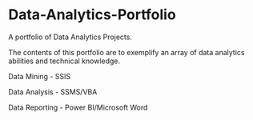 # Data-Analytics-Portfolio
A portfolio of Data Analytics Projects.

The contents of this portfolio are to exemplify an array of data analytics abilities and technical knowledge.

Data Mining - SSIS

Data Analysis - SSMS/VBA

Data Reporting - Power BI/Microsoft Word

